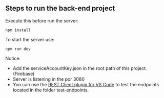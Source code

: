 ## Steps to run the back-end project

Execute this before run the server:

``
npm install
``

To start the server use:

``
npm run dev
``

Notice: 
* Add the serviceAccountKey.json in the root path of this project. (Firebase)
* Server is listening in the por 3080
* You can use the [REST Client plugin for VS Code](https://marketplace.visualstudio.com/items?itemName=humao.rest-client) to test the endpoints located in the folder test-endpoints.
